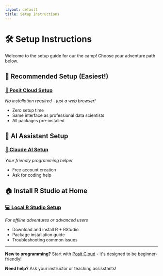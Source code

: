 ```yaml
---
layout: default
title: Setup Instructions
---
```


# 🛠️ Setup Instructions

Welcome to the setup guide for our the camp! Choose your adventure path below.

## 🌟 Recommended Setup (Easiest!)

### [🔮 Posit Cloud Setup](posit-cloud-setup.md)
*No installation required - just a web browser!*
- Zero setup time
- Same interface as professional data scientists
- All packages pre-installed

## 🤖 AI Assistant Setup

### [💬 Claude AI Setup](claude-setup.md)
*Your friendly programming helper*
- Free account creation
- Ask for coding help

## 🏠 Install R Studio at Home

### [💻 Local R Studio Setup](local-rstudio-setup.md)
*For offline adventures or advanced users*
- Download and install R + RStudio
- Package installation guide
- Troubleshooting common issues

---

**New to programming?** Start with [Posit Cloud](posit-cloud-setup.md) - it's designed to be beginner-friendly!

**Need help?** Ask your instructor or teaching assisstants!
